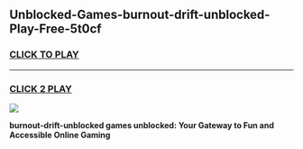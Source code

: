 
## Unblocked-Games-burnout-drift-unblocked-Play-Free-5t0cf
<h3>
<a href="https://premium76.site?title=burnout-drift-unblocked&ref=19M">CLICK TO PLAY</a></h3>
<hr>

<h3>
<a href="https://premium76.site?title=burnout-drift-unblocked&ref=19M">CLICK 2 PLAY</a>
  
</h3>

<a href="https://premium76.site?title=burnout-drift-unblocked&ref=19M"><img src="https://clearcache.store/games.png"></a>


**burnout-drift-unblocked games unblocked: Your Gateway to Fun and Accessible Online Gaming**
